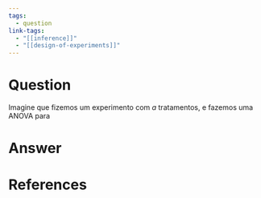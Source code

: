 ```yaml
---
tags:
  - question
link-tags:
  - "[[inference]]"
  - "[[design-of-experiments]]"
---
```

# Question
Imagine que fizemos um experimento com $a$ tratamentos, e fazemos uma ANOVA para

# Answer


# References
